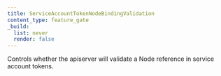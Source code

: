 ```yaml
---
title: ServiceAccountTokenNodeBindingValidation
content_type: feature_gate
_build:
  list: never
  render: false
---
```

Controls whether the apiserver will validate a Node reference in service account tokens.

